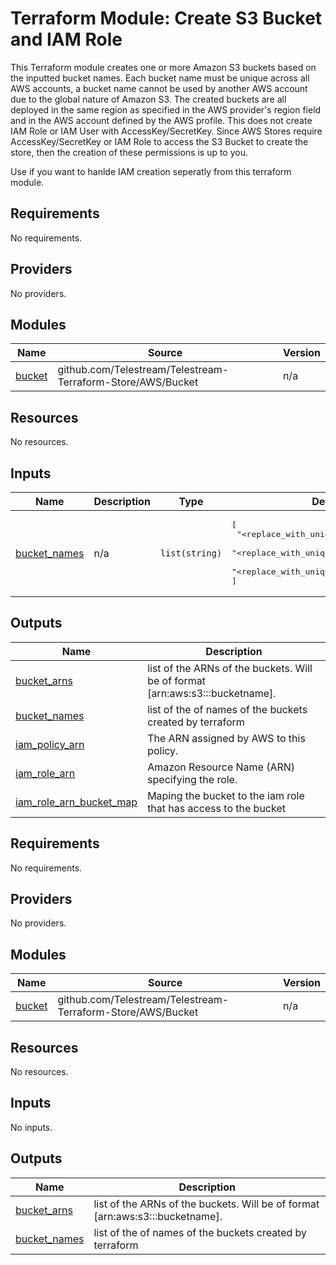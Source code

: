 # Terraform Module: Create S3 Bucket and IAM Role
This Terraform module creates one or more Amazon S3 buckets based on the inputted bucket names. Each bucket name must be unique across all AWS accounts, a bucket name cannot be used by another AWS account due to the global nature of Amazon S3. The created buckets are all deployed in the same region as specified in the AWS provider's region field and in the AWS account defined by the AWS profile.
This does not create IAM Role or IAM User with AccessKey/SecretKey. Since AWS Stores require AccessKey/SecretKey or IAM Role to access the S3 Bucket to create the store, then the creation of these permissions is up to you.

Use if you want to hanlde IAM creation seperatly from this terraform module.

## Requirements

No requirements.

## Providers

No providers.

## Modules

| Name | Source | Version |
|------|--------|---------|
| <a name="module_bucket"></a> [bucket](#module\_bucket) | github.com/Telestream/Telestream-Terraform-Store/AWS/Bucket | n/a |

## Resources

No resources.

## Inputs

| Name | Description | Type | Default | Required |
|------|-------------|------|---------|:--------:|
| <a name="input_bucket_names"></a> [bucket\_names](#input\_bucket\_names) | n/a | `list(string)` | <pre>[<br>  "<replace_with_unique_name_of_bucket>",<br>  "<replace_with_unique_name_of_bucket>",<br>  "<replace_with_unique_name_of_bucket>"<br>]</pre> | no |

## Outputs

| Name | Description |
|------|-------------|
| <a name="output_bucket_arns"></a> [bucket\_arns](#output\_bucket\_arns) | list of the ARNs of the buckets. Will be of format [arn:aws:s3:::bucketname]. |
| <a name="output_bucket_names"></a> [bucket\_names](#output\_bucket\_names) | list of the of names of the buckets created by terraform |
| <a name="output_iam_policy_arn"></a> [iam\_policy\_arn](#output\_iam\_policy\_arn) | The ARN assigned by AWS to this policy. |
| <a name="output_iam_role_arn"></a> [iam\_role\_arn](#output\_iam\_role\_arn) | Amazon Resource Name (ARN) specifying the role. |
| <a name="output_iam_role_arn_bucket_map"></a> [iam\_role\_arn\_bucket\_map](#output\_iam\_role\_arn\_bucket\_map) | Maping the bucket to the iam role that has access to the bucket |

## Requirements

No requirements.

## Providers

No providers.

## Modules

| Name | Source | Version |
|------|--------|---------|
| <a name="module_bucket"></a> [bucket](#module\_bucket) | github.com/Telestream/Telestream-Terraform-Store/AWS/Bucket | n/a |

## Resources

No resources.

## Inputs

No inputs.

## Outputs

| Name | Description |
|------|-------------|
| <a name="output_bucket_arns"></a> [bucket\_arns](#output\_bucket\_arns) | list of the ARNs of the buckets. Will be of format [arn:aws:s3:::bucketname]. |
| <a name="output_bucket_names"></a> [bucket\_names](#output\_bucket\_names) | list of the of names of the buckets created by terraform |
